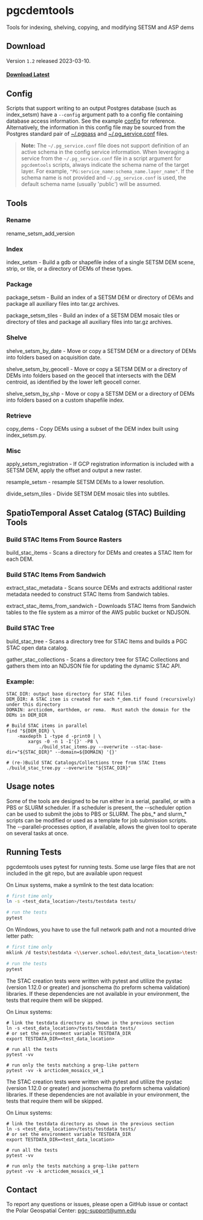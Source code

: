 # pgcdemtools
Tools for indexing, shelving, copying, and modifying SETSM and ASP dems

## Download
Version `1.2` released 2023-03-10.

#### [Download Latest](https://github.com/PolarGeospatialCenter/pgcdemtools/releases)

## Config
Scripts that support writing to an output Postgres database (such as index_setsm) have a `--config` argument path to a 
config file containing database access information. See the example [config](./config.ini.example) for reference. Alternatively, the 
information in this config file may be sourced from the Postgres standard pair of [~/.pgpass](https://www.postgresql.org/docs/current/libpq-pgpass.html) 
and [~/.pg_service.conf](https://www.postgresql.org/docs/current/libpq-pgservice.html) files.
> **Note:** The `~/.pg_service.conf` file does not support definition of an active schema in the config service 
> information. When leveraging a service from the `~/.pg_service.conf` file in a script argument for `pgcdemtools` 
> scripts, always indicate the schema name of the target layer. For example, `"PG:service_name:schema_name.layer_name"`.
> If the schema name is not provided and `~/.pg_service.conf` is used, the default schema name (usually 'public') will 
> be assumed.

## Tools
### Rename
rename_setsm_add_version

### Index
index_setsm - Build a gdb or shapefile index of a single SETSM DEM scene, strip, or tile, or a directory of DEMs of 
these types.

### Package
package_setsm - Build an index of a SETSM DEM or directory of DEMs and package all auxiliary files into tar.gz archives.

package_setsm_tiles - Build an index of a SETSM DEM mosaic tiles or directory of tiles and package all auxiliary files
into tar.gz archives.

### Shelve
shelve_setsm_by_date - Move or copy a SETSM DEM or a directory of DEMs into folders based on acquisition date.

shelve_setsm_by_geocell - Move or copy a SETSM DEM or a directory of DEMs into folders based on the geocell that 
intersects with the DEM centroid, as identified by the lower left geocell corner.

shelve_setsm_by_shp - Move or copy a SETSM DEM or a directory of DEMs into folders based on a custom shapefile index.

### Retrieve
copy_dems - Copy DEMs using a subset of the DEM index built using index_setsm.py.

### Misc
apply_setsm_registration - If GCP registration information is included with a SETSM DEM, apply the offset and output a 
new raster.

resample_setsm - resample SETSM DEMs to a lower resolution.

divide_setsm_tiles - Divide SETSM DEM mosaic tiles into subtiles.


## SpatioTemporal Asset Catalog (STAC) Building Tools

### Build STAC Items From Source Rasters
build_stac_items - Scans a directory for DEMs and creates a STAC Item for each DEM.

### Build STAC Items From Sandwich
extract_stac_metadata - Scans source DEMs and extracts additional raster metadata needed to construct STAC Items from Sandwich tables.

extract_stac_items_from_sandwich - Downloads STAC Items from Sandwich tables to the file system as a mirror of the AWS public bucket or NDJSON.

### Build STAC Tree
build_stac_tree - Scans a directory tree for STAC Items and builds a PGC STAC open data catalog.

gather_stac_collections - Scans a directory tree for STAC Collections and gathers them into an NDJSON file for updating the dynamic STAC API.


### Example:

```
STAC_DIR: output base directory for STAC files
DEM_DIR: A STAC item is created for each *_dem.tif found (recursively) under this directory
DOMAIN: arcticdem, earthdem, or rema.  Must match the domain for the DEMs in DEM_DIR

# Build STAC items in parallel
find "${DEM_DIR} \
	-maxdepth 1 -type d -print0 | \
		xargs -0 -n 1 -I'{}' -P8 \
			./build_stac_items.py --overwrite --stac-base-dir="${STAC_DIR}" --domain=${DOMAIN} '{}'

# (re-)Build STAC Catalogs/Collections tree from STAC Items
./build_stac_tree.py --overwrite "${STAC_DIR}"
```

## Usage notes
Some of the tools are designed to be run either in a serial, parallel, or with a PBS or SLURM scheduler.  If a 
scheduler is present, the --scheduler option can be used to submit the jobs to PBS or SLURM.  The pbs_* and slurm_* 
scripts can be modified or used as a template for job submission scripts. The --parallel-processes option, if available,
allows the given tool to operate on several tasks at once.


## Running Tests
pgcdemtools uses pytest for running tests. Some use large files that are not included in the git repo, but are available
upon request

On Linux systems, make a symlink to the test data location:
```sh
# first time only
ln -s <test_data_location>/tests/testdata tests/

# run the tests
pytest
```

On Windows, you have to use the full network path and not a mounted drive letter path:
```sh
# first time only
mklink /d tests\testdata <\\server.school.edu\test_data_location>\tests\testdata

# run the tests
pytest
```

The STAC creation tests were written with pytest and utilize the pystac (version 1.12.0 or greater) and 
jsonschema (to preform schema validation) libraries. If these dependencies are not available in your 
environment, the tests that require them will be skipped.

On Linux systems:
```shell
# link the testdata directory as shown in the previous section
ln -s <test_data_location>/tests/testdata tests/
# or set the environment variable TESTDATA_DIR
export TESTDATA_DIR=<test_data_location>

# run all the tests
pytest -vv

# run only the tests matching a grep-like pattern
pytest -vv -k arcticdem_mosaics_v4_1
```

The STAC creation tests were written with pytest and utilize the pystac (version 1.12.0 or greater) and 
jsonschema (to preform schema validation) libraries. If these dependencies are not available in your 
environment, the tests that require them will be skipped.

On Linux systems:
```shell
# link the testdata directory as shown in the previous section
ln -s <test_data_location>/tests/testdata tests/
# or set the environment variable TESTDATA_DIR
export TESTDATA_DIR=<test_data_location>

# run all the tests
pytest -vv

# run only the tests matching a grep-like pattern
pytest -vv -k arcticdem_mosaics_v4_1
```

## Contact
To report any questions or issues, please open a GitHub issue or contact the Polar Geospatial Center: 
pgc-support@umn.edu
